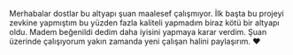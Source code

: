 Merhabalar dostlar bu altyapı şuan maalesef çalışmıyor. İlk başta bu projeyi zevkine yapmıştım bu yüzden fazla kaliteli yapmadım biraz kötü bir altyapı oldu. Madem beğenildi dedim daha iyisini yapmaya karar verdim. Şuan üzerinde çalışıyorum yakın zamanda yeni çalışan halini paylaşırım. ♥️
